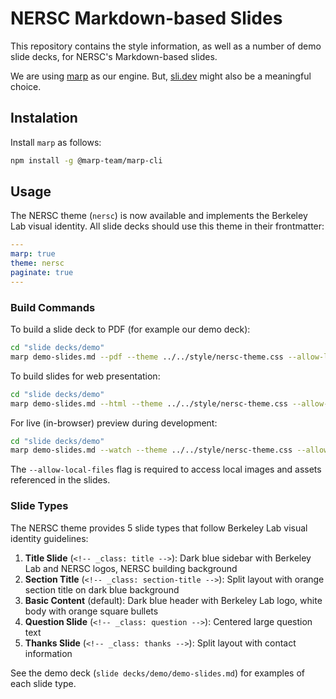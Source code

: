 # NERSC Markdown-based Slides

This repository contains the style information, as well as a number of demo slide decks, for NERSC's Markdown-based slides.

We are using [marp](https://marp.app/) as our engine.
But, [sli.dev](https://sli.dev/) might also be a meaningful choice.

## Instalation

Install `marp` as follows:

```sh
npm install -g @marp-team/marp-cli
```

## Usage

The NERSC theme (`nersc`) is now available and implements the Berkeley Lab visual identity. All slide decks should use this theme in their frontmatter:

```yaml
---
marp: true
theme: nersc
paginate: true
---
```

### Build Commands

To build a slide deck to PDF (for example our demo deck):

```sh
cd "slide decks/demo"
marp demo-slides.md --pdf --theme ../../style/nersc-theme.css --allow-local-files
```

To build slides for web presentation:

```sh
cd "slide decks/demo"
marp demo-slides.md --html --theme ../../style/nersc-theme.css --allow-local-files
```

For live (in-browser) preview during development:

```sh
cd "slide decks/demo"
marp demo-slides.md --watch --theme ../../style/nersc-theme.css --allow-local-files
```

The `--allow-local-files` flag is required to access local images and assets referenced in the slides.

### Slide Types

The NERSC theme provides 5 slide types that follow Berkeley Lab visual identity guidelines:

1. **Title Slide** (`<!-- _class: title -->`): Dark blue sidebar with Berkeley Lab and NERSC logos, NERSC building background
2. **Section Title** (`<!-- _class: section-title -->`): Split layout with orange section title on dark blue background  
3. **Basic Content** (default): Dark blue header with Berkeley Lab logo, white body with orange square bullets
4. **Question Slide** (`<!-- _class: question -->`): Centered large question text
5. **Thanks Slide** (`<!-- _class: thanks -->`): Split layout with contact information

See the demo deck (`slide decks/demo/demo-slides.md`) for examples of each slide type.
